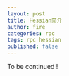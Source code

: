 ```yaml
---
layout: post
title: Hessian简介
author: fire
categories: rpc
tags: rpc hessian
published: false
---
```


To be continued !